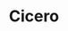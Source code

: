 ---
title: "Cicero"
cc-type: person
hashtag: "cicero"
tags:
  - Roman
  - Philosopher
  - Writer
  - Orator
  - Human Being
  - dead at the moment
---